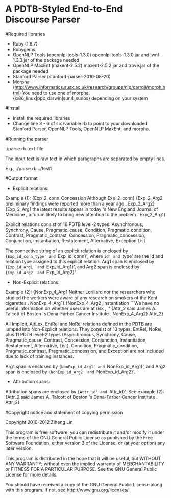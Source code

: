 A PDTB-Styled End-to-End Discourse Parser
===========

#Required libraries

- Ruby (1.8.7)
- Rubygems
- OpenNLP Tools (opennlp-tools-1.3.0) 
    opennlp-tools-1.3.0.jar and jwnl-1.3.3.jar of the package needed
- OpenNLP MaxEnt (maxent-2.5.2) 
    maxent-2.5.2.jar and trove.jar of the package needed
- Stanford Parser (stanford-parser-2010-08-20)
- Morpha (http://www.informatics.susx.ac.uk/research/groups/nlp/carroll/morph.html)
    You need to use one of morpha.{ix86_linux|ppc_darwin|sun4_sunos} depending on your system

#Install

- Install the required libraries
- Change line 3 - 6 of src/variable.rb to point to your downloaded Stanford Parser, OpenNLP Tools, OpenNLP MaxEnt, and morpha.


#Running the parser

./parse.rb text-file

The input text is raw text in which paragraphs are separated by empty lines.

E.g., ./parse.rb ../test1


#Output format

- Explicit relations:

Example (1):
{Exp_2_conn_Concession Although Exp_2_conn} {Exp_2_Arg2 preliminary findings were reported more than a year ago , Exp_2_Arg2} {Exp_2_Arg1 the latest results appear in today 's New England Journal of Medicine , a forum likely to bring new attention to the problem . Exp_2_Arg1}

Explicit relations consist of 16 PDTB level-2 types: Asynchronous, Synchrony, Cause, Pragmatic_cause, Condition, Pragmatic_condition, Contrast, Pragmatic_contrast, Concession, Pragmatic_concession, Conjunction, Instantiation, Restatement, Alternative, Exception List

The connective string of an explicit relation is enclosed by `{Exp_id_conn_type' and `Exp_id_conn}', where `id' and `type' are the id and relation type assigned to this explicit relation. Arg1 span is enclosed by `{Exp_id_Arg1' and `Exp_id_Arg1}', and Arg2 span is enclosed by `{Exp_id_Arg2' and `Exp_id_Arg2}'.

- Non-Explicit relations:

Example (2):
{NonExp_4_Arg1 Neither Lorillard nor the researchers who studied the workers were aware of any research on smokers of the Kent cigarettes . NonExp_4_Arg1}
{NonExp_4_Arg2_Instantiation `` We have no useful information on whether users are at risk , '' {Attr_2 said James A. Talcott of Boston 's Dana-Farber Cancer Institute . NonExp_4_Arg2} Attr_2}

All Implicit, AltLex, EntRel and NoRel relations defined in the PDTB are lumped into Non-Explicit relations. They consist of 13 types: EntRel, NoRel, plus 11 PDTB level-2 types (Asynchronous, Synchrony, Cause, Pragmatic_cause, Contrast, Concession, Conjunction, Instantiation, Restatement, Alternative, List). 
Condition, Pragmatic_condition, Pragmatic_contrast, Pragmatic_concession, and Exception are not included due to lack of training instances.

Arg1 span is enclosed by `{NonExp_id_Arg1' and `NonExp_id_Arg1}', and Arg2 span is enclosed by `{NonExp_id_Arg2' and `NonExp_id_Arg2}'.

- Attribution spans:

Attribution spans are enclosed by `{Attr_id' and `Attr_id}'. See example (2): {Attr_2 said James A. Talcott of Boston 's Dana-Farber Cancer Institute . Attr_2}


#Copyright notice and statement of copying permission

Copyright 2010-2012 Ziheng Lin

This program is free software: you can redistribute it and/or modify
it under the terms of the GNU General Public License as published by
the Free Software Foundation, either version 3 of the License, or
(at your option) any later version.

This program is distributed in the hope that it will be useful,
but WITHOUT ANY WARRANTY; without even the implied warranty of
MERCHANTABILITY or FITNESS FOR A PARTICULAR PURPOSE.  See the
GNU General Public License for more details.

You should have received a copy of the GNU General Public License
along with this program.  If not, see <http://www.gnu.org/licenses/>.

